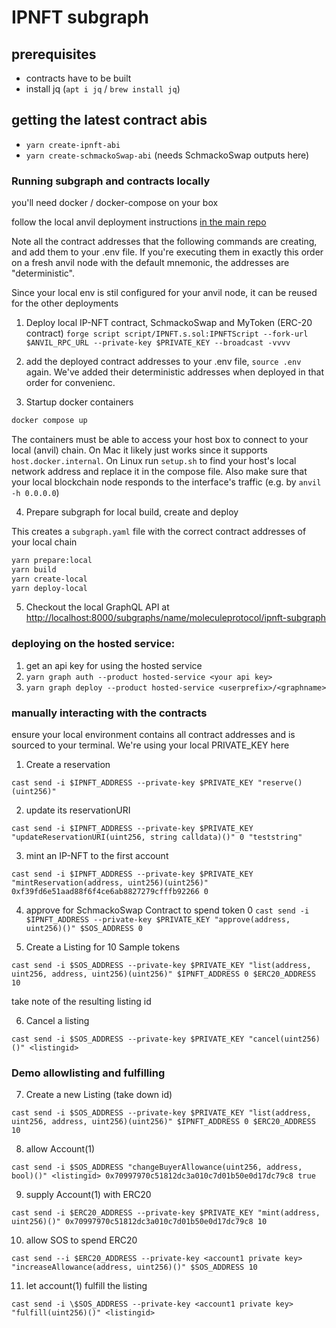 # IPNFT subgraph

## prerequisites

-   contracts have to be built
-   install jq (`apt i jq` / `brew install jq`)

## getting the latest contract abis

-   `yarn create-ipnft-abi`
-   `yarn create-schmackoSwap-abi` (needs SchmackoSwap outputs here)

### Running subgraph and contracts locally

you'll need docker / docker-compose on your box

follow the local anvil deployment instructions [in the main repo](../README.md)

Note all the contract addresses that the following commands are creating, and add them to your .env file. If you're executing them in exactly this order on a fresh anvil node with the default mnemonic, the addresses are "deterministic".

Since your local env is stil configured for your anvil node, it can be reused for the other deployments

1. Deploy local IP-NFT contract, SchmackoSwap and MyToken (ERC-20 contract)
   `forge script script/IPNFT.s.sol:IPNFTScript --fork-url $ANVIL_RPC_URL --private-key $PRIVATE_KEY --broadcast -vvvv`

2. add the deployed contract addresses to your .env file, `source .env` again. We've added their deterministic addresses when deployed in that order for convenienc.

3. Startup docker containers

```sh
docker compose up
```

The containers must be able to access your host box to connect to your local (anvil) chain. On Mac it likely just works since it supports `host.docker.internal`. On Linux run `setup.sh` to find your host's local network address and replace it in the compose file. Also make sure that your local blockchain node responds to the interface's traffic (e.g. by `anvil -h 0.0.0.0`)

4. Prepare subgraph for local build, create and deploy

This creates a `subgraph.yaml` file with the correct contract addresses of your local chain

```sh
yarn prepare:local
yarn build
yarn create-local
yarn deploy-local
```

5. Checkout the local GraphQL API at <http://localhost:8000/subgraphs/name/moleculeprotocol/ipnft-subgraph>

### deploying on the hosted service:

1. get an api key for using the hosted service
2. `yarn graph auth --product hosted-service <your api key>`
3. `yarn graph deploy --product hosted-service <userprefix>/<graphname>`

### manually interacting with the contracts

ensure your local environment contains all contract addresses and is sourced to your terminal. We're using your local PRIVATE_KEY here

1. Create a reservation

`cast send -i $IPNFT_ADDRESS --private-key $PRIVATE_KEY "reserve()(uint256)"`

2. update its reservationURI

`cast send -i $IPNFT_ADDRESS --private-key $PRIVATE_KEY "updateReservationURI(uint256, string calldata)()" 0 "teststring"`

3. mint an IP-NFT to the first account

`cast send -i $IPNFT_ADDRESS --private-key $PRIVATE_KEY "mintReservation(address, uint256)(uint256)" 0xf39fd6e51aad88f6f4ce6ab8827279cfffb92266 0`

4. approve for SchmackoSwap Contract to spend token 0
   `cast send -i $IPNFT_ADDRESS --private-key $PRIVATE_KEY "approve(address, uint256)()" $SOS_ADDRESS 0`

5. Create a Listing for 10 Sample tokens

`cast send -i $SOS_ADDRESS --private-key $PRIVATE_KEY "list(address, uint256, address, uint256)(uint256)" $IPNFT_ADDRESS 0 $ERC20_ADDRESS 10`

take note of the resulting listing id

6. Cancel a listing

`cast send -i $SOS_ADDRESS --private-key $PRIVATE_KEY "cancel(uint256)()" <listingid>`

### Demo allowlisting and fulfilling

7. Create a new Listing (take down id)

`cast send -i $SOS_ADDRESS --private-key $PRIVATE_KEY "list(address, uint256, address, uint256)(uint256)" $IPNFT_ADDRESS 0 $ERC20_ADDRESS 10`

8. allow Account(1)

`cast send -i $SOS_ADDRESS "changeBuyerAllowance(uint256, address, bool)()" <listingid> 0x70997970c51812dc3a010c7d01b50e0d17dc79c8 true`

9. supply Account(1) with ERC20

`cast send -i $ERC20_ADDRESS --private-key $PRIVATE_KEY "mint(address, uint256)()" 0x70997970c51812dc3a010c7d01b50e0d17dc79c8 10`

10. allow SOS to spend ERC20

`cast send --i $ERC20_ADDRESS --private-key <account1 private key> "increaseAllowance(address, uint256)()" $SOS_ADDRESS 10`

11. let account(1) fulfill the listing

`cast send -i \$SOS_ADDRESS --private-key <account1 private key> "fulfill(uint256)()" <listingid>`
